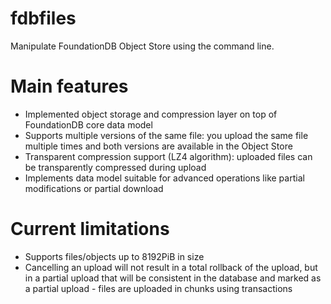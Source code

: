 # fdbfiles
Manipulate FoundationDB Object Store using the command line.

# Main features
- Implemented object storage and compression layer on top of FoundationDB core data model
- Supports multiple versions of the same file: you upload the same file multiple times and both versions are available in the Object Store
- Transparent compression support (LZ4 algorithm): uploaded files can be transparently compressed during upload
- Implements data model suitable for advanced operations like partial modifications or partial download

# Current limitations
- Supports files/objects up to 8192PiB in size
- Cancelling an upload will not result in a total rollback of the upload, but in a partial upload that will be consistent in the database and marked as a partial upload - files are uploaded in chunks using transactions
